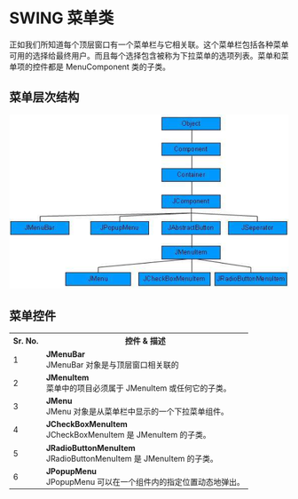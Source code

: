 # SWING 菜单类

正如我们所知道每个顶层窗口有一个菜单栏与它相关联。这个菜单栏包括各种菜单可用的选择给最终用户。而且每个选择包含被称为下拉菜单的选项列表。菜单和菜单项的控件都是 MenuComponent 类的子类。

## 菜单层次结构

![](images/menu1.jpg)

## 菜单控件

<table class="table table-bordered">
<tr><th class="fivepct">Sr. No.</th><th>控件 & 描述</th></tr>
<tr><td>1</td><td><b>JMenuBar</b><br>JMenuBar 对象是与顶层窗口相关联的</td></tr>
<tr><td>2</td><td><b>JMenuItem</b><br>菜单中的项目必须属于 JMenuItem 或任何它的子类。</td></tr>
<tr><td>3</td><td><b>JMenu</b><br>JMenu 对象是从菜单栏中显示的一个下拉菜单组件。</td></tr>
<tr><td>4</td><td><b>JCheckBoxMenuItem</b><br>JCheckBoxMenuItem 是 JMenuItem 的子类。</td></tr>
<tr><td>5</td><td><b>JRadioButtonMenuItem</b><br>JRadioButtonMenuItem 是 JMenuItem 的子类。</td></tr>
<tr><td>6</td><td><b>JPopupMenu</b><br>JPopupMenu 可以在一个组件内的指定位置动态地弹出。</td></tr>
</table>

